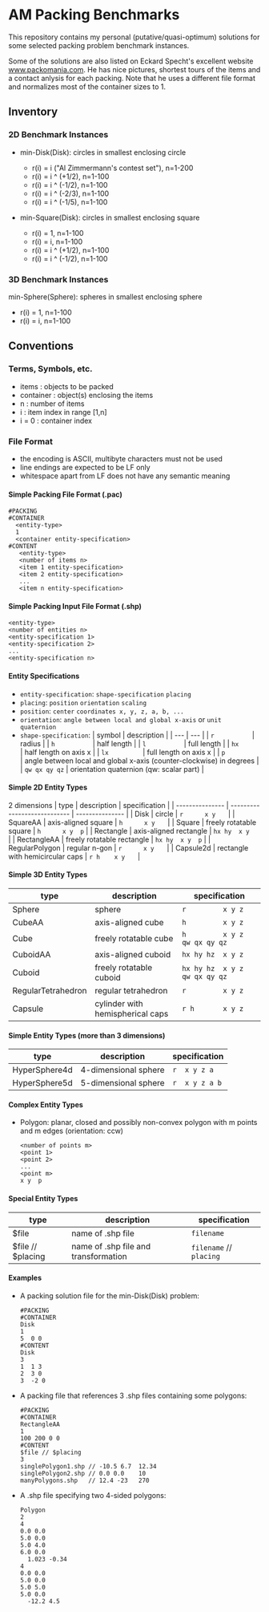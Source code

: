 # AM Packing Benchmarks

This repository contains my personal (putative/quasi-optimum) solutions for some selected packing problem benchmark instances.

Some of the solutions are also listed on Eckard Specht's excellent website www.packomania.com. He has nice pictures, shortest tours of the items and a contact anlysis for each packing. Note that he uses a different file format and normalizes most of the container sizes to 1.


## Inventory


### 2D Benchmark Instances

* min-Disk(Disk): circles in smallest enclosing circle
  * r(i) = i ("Al Zimmermann's contest set"), n=1-200
  * r(i) = i ^ (+1/2), n=1-100
  * r(i) = i ^ (-1/2), n=1-100
  * r(i) = i ^ (-2/3), n=1-100
  * r(i) = i ^ (-1/5), n=1-100

* min-Square(Disk): circles in smallest enclosing square
  * r(i) = 1, n=1-100
  * r(i) = i, n=1-100
  * r(i) = i ^ (+1/2), n=1-100
  * r(i) = i ^ (-1/2), n=1-100


### 3D Benchmark Instances

min-Sphere(Sphere): spheres in smallest enclosing sphere
  * r(i) = 1, n=1-100
  * r(i) = i, n=1-100



## Conventions


### Terms, Symbols, etc.

 * items : objects to be packed
 * container : object(s) enclosing the items
 * n : number of items
 * i : item index in range [1,n]
 * i = 0 : container index


### File Format
* the encoding is ASCII, multibyte characters must not be used
* line endings are expected to be LF only
* whitespace apart from LF does not have any semantic meaning


#### Simple Packing File Format (.pac)
```
#PACKING
#CONTAINER
  <entity-type>
  1
  <container entity-specification>
#CONTENT
   <entity-type>
   <number of items n>
   <item 1 entity-specification>
   <item 2 entity-specification>
   ...
   <item n entity-specification>
```


#### Simple Packing Input File Format (.shp)
```
<entity-type>
<number of entities n>
<entity-specification 1>
<entity-specification 2>
...
<entity-specification n>
```

#### Entity Specifications
* ```entity-specification```: ```shape-specification``` ```placing```
* ```placing```:              ```position``` ```orientation``` ```scaling```
* ```position```:             ```center``` ```coordinates x, y, z, a, b, ...```
* ```orientation```:          ```angle between local and global x-axis``` or ```unit quaternion```
* ```shape-specification```:
  | symbol            | description                                                          |
  | ---               | ---                                                                  |
  | ```r          ``` | radius                                                               |
  | ```h          ``` | half length                                                          |
  | ```l          ``` | full length                                                          |
  | ```hx         ``` | half length on axis x                                                |
  | ```lx         ``` | full length on axis x                                                |
  | ```p          ``` | angle between local and global x-axis (counter-clockwise) in degrees |
  | ```qw qx qy qz``` | orientation quaternion (qw: scalar part)                             |


#### Simple 2D Entity Types
2 dimensions
| type            | description                      | specification       |
| --------------- | ----------------------------     | ---------------     |
| Disk            | circle                           | ```r      x y   ``` |
| SquareAA        | axis-aligned square              | ```h      x y   ``` |
| Square          | freely rotatable square          | ```h      x y  p``` |
| Rectangle       | axis-aligned rectangle           | ```hx hy  x y   ``` |
| RectangleAA     | freely rotatable rectangle       | ```hx hy  x y  p``` |
| RegularPolygon  | regular n-gon                    | ```r      x y   ``` |
| Capsule2d       | rectangle with hemicircular caps | ```r h    x y   ``` |

#### Simple 3D Entity Types
| type               | description                      | specification                      |
| ---------------    | ----------------------------     | ---------------                    |
| Sphere             | sphere                           | ```r         x y z             ``` |
| CubeAA             | axis-aligned cube                | ```h         x y z             ``` |
| Cube               | freely rotatable cube            | ```h         x y z  qw qx qy qz``` |
| CuboidAA           | axis-aligned cuboid              | ```hx hy hz  x y z             ``` |
| Cuboid             | freely rotatable cuboid          | ```hx hy hz  x y z  qw qx qy qz``` |
| RegularTetrahedron | regular tetrahedron              | ```r         x y z             ``` |
| Capsule            | cylinder with hemispherical caps | ```r h       x y z             ``` |

#### Simple Entity Types (more than 3 dimensions)
| type            | description                  | specification      |
| --------------- | ---------------------------- | ---------------    |
| HyperSphere4d   | 4-dimensional sphere         | ```r  x y z a  ``` |
| HyperSphere5d   | 5-dimensional sphere         | ```r  x y z a b``` |


#### Complex Entity Types
* Polygon: planar, closed and possibly non-convex polygon with m points and m edges (orientation: ccw) 
  ```
  <number of points m>
  <point 1>
  <point 2>
  ...
  <point m>
  x y  p
  ```

#### Special Entity Types
| type              | description                          | specification                   |
| ------------      | ----------------------------         | ---------------                 |
| $file             | name of .shp file                    | ```filename```                  |
| $file // $placing | name of .shp file and transformation | ```filename``` // ```placing``` |


#### Examples
* A packing solution file for the min-Disk(Disk) problem:
  ```
  #PACKING
  #CONTAINER
  Disk
  1
  5  0 0
  #CONTENT
  Disk
  3
  1  1 3
  2  3 0
  3  -2 0
  ```

* A packing file that references 3 .shp files containing some polygons:
  ```
  #PACKING
  #CONTAINER
  RectangleAA
  1
  100 200 0 0
  #CONTENT
  $file // $placing
  3
  singlePolygon1.shp // -10.5 6.7  12.34
  singlePolygon2.shp // 0.0 0.0    10
  manyPolygons.shp   // 12.4 -23   270
  ```

* A .shp file specifying two 4-sided polygons:
  ```
  Polygon
  2
  4
  0.0 0.0
  5.0 0.0
  5.0 4.0
  6.0 0.0
    1.023 -0.34
  4
  0.0 0.0
  5.0 0.0
  5.0 5.0
  5.0 0.0
    -12.2 4.5
  ```

